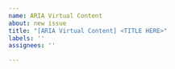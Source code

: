 ```yaml
---
name: ARIA Virtual Content
about: new issue
title: "[ARIA Virtual Content] <TITLE HERE>"
labels: ''
assignees: ''

---
```



